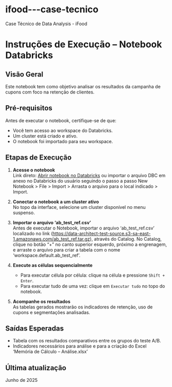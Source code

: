 # ifood---case-tecnico
Case Técnico de Data Analysis - iFood

# Instruções de Execução – Notebook Databricks
## Visão Geral
Este notebook tem como objetivo analisar os resultados da campanha de cupons com foco na retenção de clientes.

## Pré-requisitos
Antes de executar o notebook, certifique-se de que:
- Você tem acesso ao workspace do Databricks.
- Um cluster está criado e ativo.
- O notebook foi importado para seu workspace.

## Etapas de Execução

1. **Acesse o notebook**  
   Link direto: [Abrir notebook no Databricks](https://dbc-24762493-8a34.cloud.databricks.com/editor/notebooks/307249932367585?o=635955167482653) ou importar o arquivo DBC em anexo no Databricks do usuário seguindo o passo a passo New Notebook > File > Import > Arrasta o arquivo para o local indicado > Import.

3. **Conectar o notebook a um cluster ativo**  
   No topo da interface, selecione um cluster disponível no menu suspenso.

4. **Importar o arquivo ‘ab_test_ref.csv’**  
   Antes de executar o Notebook, importar o arquivo ‘ab_test_ref.csv’ localizado no link (https://data-architect-test-source.s3-sa-east-1.amazonaws.com/ab_test_ref.tar.gz), através do Catalog. 
   No Catalog, clique no botão “+” no canto superior esquerdo, próximo a engrenagem, e arraste o arquivo para criar a tabela com o nome ‘workspace.default.ab_test_ref’.

5. **Execute as células sequencialmente**  
   - Para executar célula por célula: clique na célula e pressione `Shift + Enter`.
   - Para executar tudo de uma vez: clique em `Executar tudo` no topo do notebook.

6. **Acompanhe os resultados**  
   As tabelas gerados mostrarão os indicadores de retenção, uso de cupons e segmentações analisadas.

## Saídas Esperadas
- Tabela com os resultados comparativos entre os grupos do teste A/B.
- Indicadores necessários para análise e para a criação do Excel ‘Memória de Cálculo – Análise.xlsx’

## Última atualização
Junho de 2025
